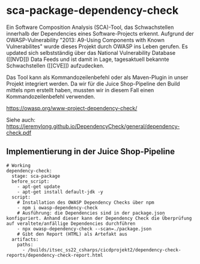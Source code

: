 # sca-package-dependency-check

Ein Software Composition Analysis (SCA)-Tool, das Schwachstellen innerhalb der Dependencies eines Software-Projects erkennt. 
Aufgrund der OWASP-Vulnerability "2013: A9-Using Components with Known Vulnerabilites" wurde dieses Projekt durch OWASP ins Leben gerufen. 
Es updated sich selbstständig über das National Vulnerability Database ([[NVD]]) Data Feeds und ist damit in Lage, tagesaktuell bekannte Schwachstellen ([[CVE]]) aufzudecken.

Das Tool kann als Kommandozeilenbefehl oder als Maven-Plugin in unser Projekt integriert werden. Da wir für die Juice Shop-Pipeline den Build mittels npm erstellt haben, mussten wir in diesem Fall einen Kommandozeilenbefehl verwenden.

https://owasp.org/www-project-dependency-check/

Siehe auch:
https://jeremylong.github.io/DependencyCheck/general/dependency-check.pdf

## Implementierung in der Juice Shop-Pipeline
````
# Working
dependency-check:
  stage: sca-package
  before_script:
    - apt-get update
    - apt-get install default-jdk -y
  script:
    # Installation des OWASP Dependency Checks über npm
    - npm i owasp-dependency-check
    # Ausführung: die Dependencies sind in der package.json konfiguriert. Anhand dieser kann der Dependency Check die Überprüfung auf veraltete/anfällige Dependencies durchführen
    - npx owasp-dependency-check --scan=./package.json
    # Gibt den Report (HTML) als Artefakt aus
  artifacts:
    paths:
      - /builds/itsec_ss22_csharps/cicdprojekt2/dependency-check-reports/dependency-check-report.html